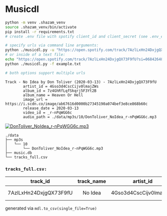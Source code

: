 # Musicdl

```bash
python -m venv .shazam_venv
source .shazam_venv/bin/activate
pip install -r requirements.txt
# create .env file with spotify client_id and client_secret (see .env_example)
```

```bash
# specify urls via command line arguments: 
python ./musicdl.py -u "https://open.spotify.com/track/7AzlLxHn24DxjgQX73F9fU?si=0684264878094a00"
# or inside of a text file:
echo "https://open.spotify.com/track/7AzlLxHn24DxjgQX73F9fU?si=0684264878094a00" > example.txt
python ./musicdl.py -f example.txt

# both options support multiple urls
```
```
Track - No Idea by Don Toliver (2020-03-13) - 7AzlLxHn24DxjgQX73F9fU
        artist_id = 4Gso3d4CscCijv0lmajZWs
        album_id = 7z4GhRfLqfSkqrj5F3Yt2B
        album_name = Heaven Or Hell
        image_url = https://i.scdn.co/image/ab67616d0000b27345190a074bef3e8ce868b60c
        release_date = 2020-03-13
        video_id = _r-nPqWGG6c
        audio_path = ./data/mp3s/10/DonToliver_NoIdea_r-nPqWGG6c.mp3
```

[![DonToliver_NoIdea_r-nPqWGG6c.mp3](https://img.youtube.com/vi/_r-nPqWGG6c/0.jpg)](https://www.youtube.com/watch?v=_r-nPqWGG6c)

```
./data
├── mp3s
│   └── 10
│       └── DonToliver_NoIdea_r-nPqWGG6c.mp3
├── music.db
└── tracks_full.csv
```

### `tracks_full.csv:`
|track_id|track_name|artist_id|artist_name|album_id|album_name|release_date|image_url|video_id|audio_path|
|:------:|:--------:|:-------:|:---------:|:------:|:--------:|:----------:|:-------:|:------:|:--------:|
|7AzlLxHn24DxjgQX73F9fU|No Idea|4Gso3d4CscCijv0lmajZWs|Don Toliver|7z4GhRfLqfSkqrj5F3Yt2B|Heaven Or Hell|2020-03-13|https://i.scdn.co/image/ab67616d0000b27345190a074bef3e8ce868b60c|_r-nPqWGG6c|./data/mp3s/10/DonToliver_NoIdea_r-nPqWGG6c.mp3|

generated via `mdl.to_csv(single_file=True)`